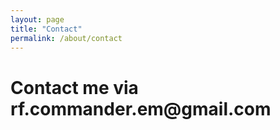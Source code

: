 ```yaml
---
layout: page
title: "Contact"
permalink: /about/contact
---
```


<h1>Contact me via rf.commander.em@gmail.com</h1> 
